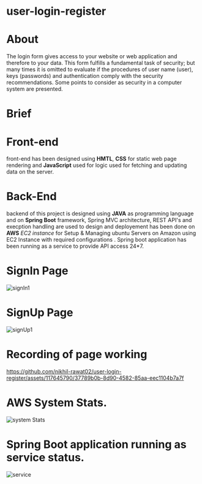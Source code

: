 # user-login-register
# About
The login form gives access to your website or web application and therefore to your data. This form fulfills a fundamental task of security; but many times it is omitted to evaluate if the procedures of user name (user), keys (passwords) and authentication comply with the security recommendations. Some points to consider as security in a computer system are presented.

# Brief 

# Front-end
front-end has been designed using **HMTL**, **CSS** for static web page rendering and **JavaScript** used for logic used for fetching and updating data on the server.

# Back-End
backend of this project is designed using **JAVA** as programming language and on **Spring Boot** framework, Spring MVC architecture, REST API's and execption handling are used to design and deployement has been done on **AWS** _EC2 instance_ for Setup & Managing ubuntu Servers on Amazon using EC2 Instance with required configurations . Spring boot application has been running as a service to provide API access 24*7.

# SignIn Page
![signIn1](https://github.com/nikhil-rawat02/user-login-register/assets/117645790/ba355638-a85c-40d1-a07b-2afe473f3553)

# SignUp Page
![signUp1](https://github.com/nikhil-rawat02/user-login-register/assets/117645790/e106cd3f-da38-466f-9bcc-9f11afd7eebc)

# Recording of page working 
https://github.com/nikhil-rawat02/user-login-register/assets/117645790/37789b0b-8d90-4582-85aa-eec1104b7a7f

# AWS System Stats.
![system Stats](https://github.com/nikhil-rawat02/user-login-register/assets/117645790/99ed0a51-3f6f-4d5b-bb46-4c732eee8b5a)

# Spring Boot application running as service status.
![service](https://github.com/nikhil-rawat02/user-login-register/assets/117645790/250cb024-9c4f-451d-bba6-10eb1035c6d8)


